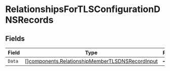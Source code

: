 # RelationshipsForTLSConfigurationDNSRecords


## Fields

| Field                                                                                                          | Type                                                                                                           | Required                                                                                                       | Description                                                                                                    |
| -------------------------------------------------------------------------------------------------------------- | -------------------------------------------------------------------------------------------------------------- | -------------------------------------------------------------------------------------------------------------- | -------------------------------------------------------------------------------------------------------------- |
| `Data`                                                                                                         | [][components.RelationshipMemberTLSDNSRecordInput](../../models/shared/relationshipmembertlsdnsrecordinput.md) | :heavy_minus_sign:                                                                                             | N/A                                                                                                            |